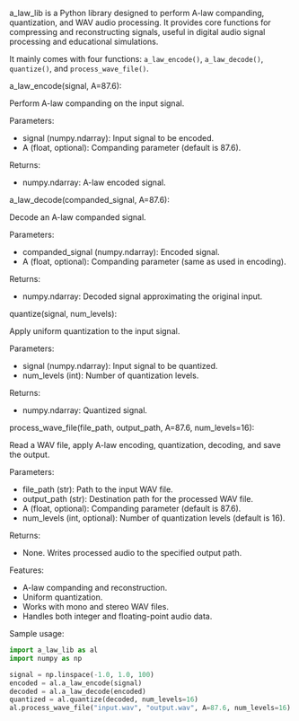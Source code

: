 a_law_lib is a Python library designed to perform A-law companding, quantization, and WAV audio processing. It provides core functions for compressing and reconstructing signals, useful in digital audio signal processing and educational simulations.

It mainly comes with four functions: `a_law_encode()`, `a_law_decode()`, `quantize()`, and `process_wave_file()`.

a_law_encode(signal, A=87.6):

Perform A-law companding on the input signal.

Parameters:
- signal (numpy.ndarray): Input signal to be encoded.
- A (float, optional): Companding parameter (default is 87.6).

Returns:
- numpy.ndarray: A-law encoded signal.

a_law_decode(companded_signal, A=87.6):

Decode an A-law companded signal.

Parameters:
- companded_signal (numpy.ndarray): Encoded signal.
- A (float, optional): Companding parameter (same as used in encoding).

Returns:
- numpy.ndarray: Decoded signal approximating the original input.

quantize(signal, num_levels):

Apply uniform quantization to the input signal.

Parameters:
- signal (numpy.ndarray): Input signal to be quantized.
- num_levels (int): Number of quantization levels.

Returns:
- numpy.ndarray: Quantized signal.

process_wave_file(file_path, output_path, A=87.6, num_levels=16):

Read a WAV file, apply A-law encoding, quantization, decoding, and save the output.

Parameters:
- file_path (str): Path to the input WAV file.
- output_path (str): Destination path for the processed WAV file.
- A (float, optional): Companding parameter (default is 87.6).
- num_levels (int, optional): Number of quantization levels (default is 16).

Returns:
- None. Writes processed audio to the specified output path.

Features:
- A-law companding and reconstruction.
- Uniform quantization.
- Works with mono and stereo WAV files.
- Handles both integer and floating-point audio data.

Sample usage:

```python
import a_law_lib as al
import numpy as np

signal = np.linspace(-1.0, 1.0, 100)
encoded = al.a_law_encode(signal)
decoded = al.a_law_decode(encoded)
quantized = al.quantize(decoded, num_levels=16)
al.process_wave_file("input.wav", "output.wav", A=87.6, num_levels=16)
